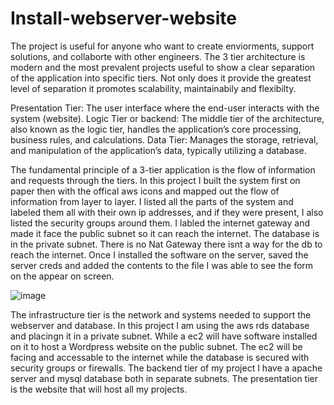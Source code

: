 # Install-webserver-website
The project is useful for anyone who want to create enviorments, support solutions, and collaborte with other engineers.
The 3 tier architecture is modern and the most prevalent projects useful to show a clear separation of the application into specific tiers. Not only does it provide the greatest level of separation it promotes scalability, maintainabily and flexibilty.

Presentation Tier: The user interface where the end-user interacts with the system (website).
Logic Tier or backend: The middle tier of the architecture, also known as the logic tier, handles the application’s core processing, business rules, and calculations.
Data Tier: Manages the storage, retrieval, and manipulation of the application’s data, typically utilizing a database.

The fundamental principle of a 3-tier application is the flow of information and requests through the tiers. In this project I built the system first on paper then with the offical aws icons and mapped out the flow of information from layer to layer. I listed all the parts of the system and labeled them all with their own  ip addresses, and if they were present, I also listed the security groups around them. I labled the internet gateway and made it face the public subnet so it can reach the internet. The database is in the private subnet. There is no Nat Gateway there isnt a way for the db to reach the internet. Once I installed the software on the server, saved the server creds and added the contents to the file I was able to see the form on the appear on screen.


![image](https://github.com/user-attachments/assets/905c66f5-540d-4155-b144-66a06be3e896)

The infrastructure tier is the network and systems needed to support the webserver and database. In this project I am using the aws rds database and placingn it in a private subnet. While a ec2 will have software installed on it to host a Wordpress website on the public subnet. The ec2 will be facing and accessable to the internet while the database is secured with security groups or firewalls.
The backend tier of my project I have a apache server and mysql database both in separate subnets.
The presentation tier is the website that will host all my projects.








